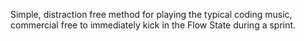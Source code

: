 Simple, distraction free method for playing the typical coding music, commercial free to immediately kick in the Flow State during a sprint.
